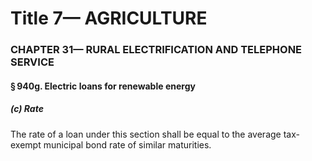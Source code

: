 
# Title 7— AGRICULTURE
### CHAPTER 31— RURAL ELECTRIFICATION AND TELEPHONE SERVICE
#### § 940g. Electric loans for renewable energy
##### (c) Rate

The rate of a loan under this section shall be equal to the average tax-exempt municipal bond rate of similar maturities.
